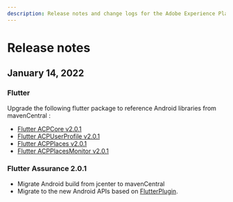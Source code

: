 ```yaml
---
description: Release notes and change logs for the Adobe Experience Platform Mobile SDKs.
---
```


# Release notes

## January 14, 2022

### Flutter

Upgrade the following flutter package to reference Android libraries from mavenCentral :

* [Flutter ACPCore v2.0.1](https://pub.dev/packages/flutter_acpcore/versions/2.0.1)
* [Flutter ACPUserProfile v2.0.1](https://pub.dev/packages/flutter_acpuserprofile/versions/2.0.1)
* [Flutter ACPPlaces v2.0.1](https://pub.dev/packages/flutter_acpplaces/versions/2.0.1)
* [Flutter ACPPlacesMonitor v2.0.1](https://pub.dev/packages/flutter_acpplaces_monitor/versions/2.0.1)

### Flutter Assurance 2.0.1

- Migrate Android build from jcenter to mavenCentral
- Migrate to the new Android APIs based on [FlutterPlugin](https://api.flutter.dev/javadoc/io/flutter/embedding/engine/plugins/FlutterPlugin.html).

